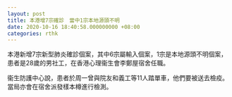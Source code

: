 ```yaml
---
layout: post
title: 本港增7宗確診　當中1宗本地源頭不明
date: 2020-10-16 18:40:58.000000000 +08:00
categories: rthk
---
```


本港新增7宗新型肺炎確診個案，其中6宗屬輸入個案，1宗是本地源頭不明個案，患者是28歲的男社工，在香港心理衞生會李鄭屋宿舍任職。

衞生防護中心說，患者於周一曾與院友和義工等11人踏單車，他們要被送去檢疫。當局亦會在宿舍派發樣本樽進行檢測。
